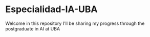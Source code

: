 # Especialidad-IA-UBA
Welcome in this repository I'll be sharing my progress through the postgraduate in AI at UBA
